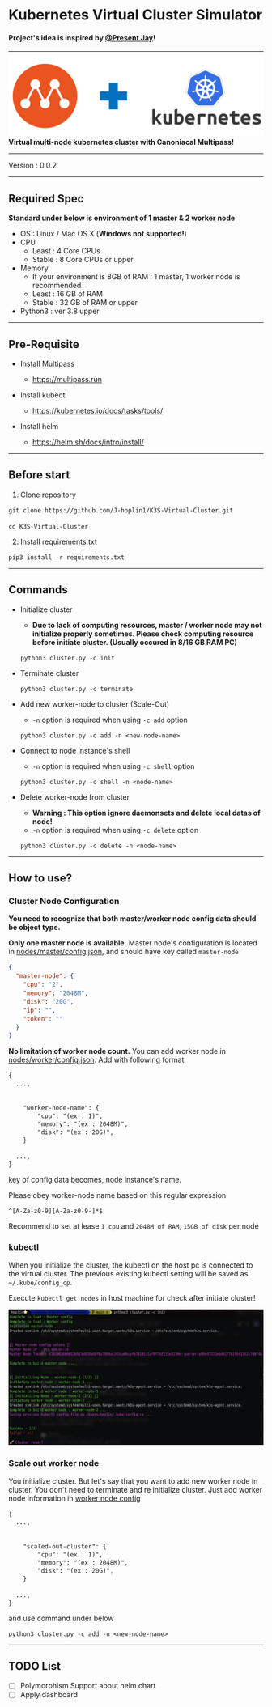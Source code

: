 # Kubernetes Virtual Cluster Simulator

#### **Project's idea is inspired by [@Present Jay](https://github.com/PresentJay/lightweight-kubernetes-sandbox-cli)!**

---

![img](./img/1.png)
**Virtual multi-node kubernetes cluster with Canoniacal Multipass!**

---

Version : 0.0.2

---

## Required Spec

**Standard under below is environment of 1 master & 2 worker node**

- OS : Linux / Mac OS X (**Windows not supported!**)
- CPU
  - Least : 4 Core CPUs
  - Stable : 8 Core CPUs or upper
- Memory
  - If your environment is 8GB of RAM : 1 master, 1 worker node is recommended
  - Least : 16 GB of RAM
  - Stable : 32 GB of RAM or upper
- Python3 : ver 3.8 upper

---

## Pre-Requisite

- Install Multipass
  - https://multipass.run
- Install kubectl

  - https://kubernetes.io/docs/tasks/tools/

- Install helm
  - https://helm.sh/docs/intro/install/

---

## Before start

1. Clone repository

```
git clone https://github.com/J-hoplin1/K3S-Virtual-Cluster.git

cd K3S-Virtual-Cluster
```

2. Install requirements.txt

```
pip3 install -r requirements.txt
```

---

## Commands

- Initialize cluster

  - **Due to lack of computing resources, master / worker node may not initialize properly sometimes. Please check computing resource before initiate cluster. (Usually occured in 8/16 GB RAM PC)**

  ```
  python3 cluster.py -c init
  ```

- Terminate cluster

  ```
  python3 cluster.py -c terminate
  ```

- Add new worker-node to cluster (Scale-Out)
  - `-n` option is required when using `-c add` option
  ```
  python3 cluster.py -c add -n <new-node-name>
  ```
- Connect to node instance's shell
  - `-n` option is required when using `-c shell` option
  ```
  python3 cluster.py -c shell -n <node-name>
  ```
- Delete worker-node from cluster
  - **Warning : This option ignore daemonsets and delete local datas of node!**
  - `-n` option is required when using `-c delete` option
  ```
  python3 cluster.py -c delete -n <node-name>
  ```

---

## How to use?

### Cluster Node Configuration

**You need to recognize that both master/worker node config data should be object type.**

**Only one master node is available.** Master node's configuration
is located in [nodes/master/config.json](./nodes/master/config.json), and should have key called `master-node`

```json
{
  "master-node": {
    "cpu": "2",
    "memory": "2048M",
    "disk": "20G",
    "ip": "",
    "token": ""
  }
}
```

**No limitation of worker node count.** You can add worker node in [nodes/worker/config.json](./nodes/worker/config.json). Add with following format

```
{
  ...,


    "worker-node-name": {
        "cpu": "(ex : 1)",
        "memory": "(ex : 2048M)",
        "disk": "(ex : 20G)",
    }

  ...,
}
```

key of config data becomes, node instance's name.

Please obey worker-node name based on this regular expression

```
^[A-Za-z0-9][A-Za-z0-9-]*$
```

Recommend to set at lease `1 cpu` and `2048M of RAM`, `15GB of disk` per node

### kubectl

When you initialize the cluster, the kubectl on the host pc is connected to the virtual cluster. The previous existing kubectl setting will be saved as `~/.kube/config_cp`.

Execute `kubectl get nodes` in host machine for check after initiate cluster!

![img](./img/2.png)

### Scale out worker node

You initialize cluster. But let's say that you want to add new worker node in cluster. You don't need to terminate and re initialize cluster. Just add worker node information in [worker node config](./nodes/worker/config.json)

```
{
  ...,


    "scaled-out-cluster": {
        "cpu": "(ex : 1)",
        "memory": "(ex : 2048M)",
        "disk": "(ex : 20G)",
    }

  ...,
}
```

and use command under below

```
python3 cluster.py -c add -n <new-node-name>
```

---

## TODO List

- [ ] Polymorphism Support about helm chart
- [ ] Apply dashboard
